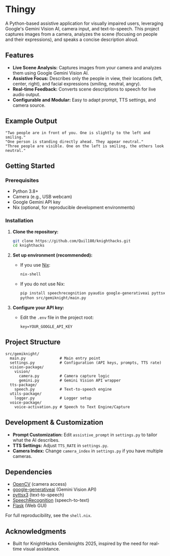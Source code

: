 # Thingy

A Python-based assistive application for visually impaired users, leveraging Google's Gemini Vision AI, camera input, and text-to-speech. This project captures images from a camera, analyzes the scene (focusing on people and their expressions), and speaks a concise description aloud.

## Features

- **Live Scene Analysis:** Captures images from your camera and analyzes them using Google Gemini Vision AI.
- **Assistive Focus:** Describes only the people in view, their locations (left, center, right), and facial expressions (smiling, neutral, angry).
- **Real-time Feedback:** Converts scene descriptions to speech for live audio output.
- **Configurable and Modular:** Easy to adapt prompt, TTS settings, and camera source.

## Example Output

```
"Two people are in front of you. One is slightly to the left and smiling."
"One person is standing directly ahead. They appear neutral."
"Three people are visible. One on the left is smiling, the others look neutral."
```

## Getting Started

### Prerequisites

- Python 3.8+
- Camera (e.g., USB webcam)
- Google Gemini API key
- Nix (optional, for reproducible development environments)

### Installation

1. **Clone the repository:**
   ```bash
   git clone https://github.com/Quil180/knighthacks.git
   cd knighthacks
   ```

2. **Set up environment (recommended):**
   - If you use [Nix](https://nixos.org/download.html):
     ```bash
     nix-shell
     ```
   - If you do not use Nix:
     ```bash
     pip install speechrecognition pyaudio google-generativeai pyttsx3 flask dotenv opencv-python pillow
     python src/gemiknight/main.py
     ```

3. **Configure your API key:**
   - Edit the `.env` file in the project root:
     ```
     key=YOUR_GOOGLE_API_KEY
     ```

## Project Structure

```
src/gemiknight/
  main.py               # Main entry point
  settings.py           # Configuration (API keys, prompts, TTS rate)
  vision-package/
    vision/
      camera.py         # Camera capture logic
      gemini.py         # Gemini Vision API wrapper
  tts-package/
    speech.py           # Text-to-speech engine
  utils-package/
    logger.py           # Logger setup
  voice-package/
    voice-activation.py # Speech to Text Engine/Capture
```

## Development & Customization

- **Prompt Customization:** Edit `assistive_prompt` in `settings.py` to tailor what the AI describes.
- **TTS Settings:** Adjust `TTS_RATE` in `settings.py`.
- **Camera Index:** Change `camera_index` in `settings.py` if you have multiple cameras.

## Dependencies

- [OpenCV](https://opencv.org/) (camera access)
- [google-generativeai](https://pypi.org/project/google-generativeai/) (Gemini Vision API)
- [pyttsx3](https://pyttsx3.readthedocs.io/) (text-to-speech)
- [SpeechRecognition](https://pypi.org/project/SpeechRecognition/) (speech-to-text)
- [Flask](https://flask.palletsprojects.com/) (Web GUI)

For full reproducibility, see the `shell.nix`.

## Acknowledgments

- Built for KnightHacks Gemiknights 2025, inspired by the need for real-time visual assistance.
```

